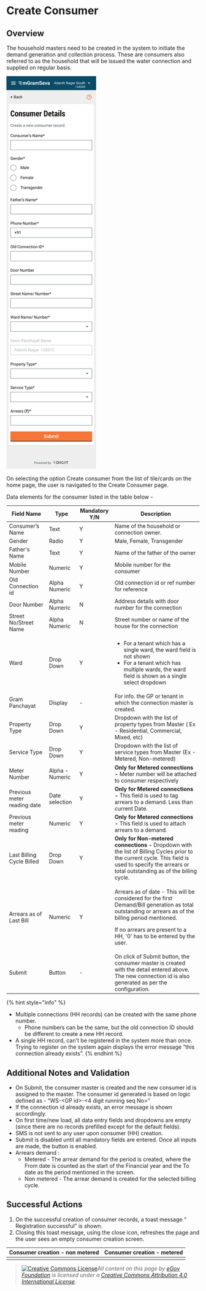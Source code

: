 # Create Consumer

## Overview

The household masters need to be created in the system to initiate the demand generation and collection process. These are consumers also referred to as the household that will be issued the water connection and supplied on regular basis.

![Non Metered Connection](<../../../.gitbook/assets/image (19).png>)

On selecting the option Create consumer from the list of tile/cards on the home page, the user is navigated to the Create Consumer page.&#x20;

Data elements for the consumer listed in the table below -

| **Field Name**              | **Type**        | **Mandatory Y/N** | **Description**                                                                                                                                                                                                                          |
| --------------------------- | --------------- | ----------------- | ---------------------------------------------------------------------------------------------------------------------------------------------------------------------------------------------------------------------------------------- |
| Consumer’s Name             | Text            | Y                 | Name of the household or connection owner.                                                                                                                                                                                               |
| Gender                      | Radio           | Y                 | Male, Female, Transgender                                                                                                                                                                                                                |
| Father's Name               | Text            | Y                 | Name of the father of the owner                                                                                                                                                                                                          |
| Mobile Number               | Numeric         | Y                 | Mobile number for the consumer                                                                                                                                                                                                           |
| Old Connection id           | Alpha Numeric   | Y                 | Old connection id or ref number for reference                                                                                                                                                                                            |
| Door Number                 | Alpha Numeric   | N                 | Address details with door number for the connection                                                                                                                                                                                      |
| Street No/Street Name       | Alpha Numeric   | N                 | Street number or name of the house for the connection                                                                                                                                                                                    |
| Ward                        | Drop Down       | Y                 | <ul><li>For a tenant which has a single ward, the ward field is not shown</li><li>For a tenant which has multiple wards, the ward field is shown as a single select dropdown</li></ul>                                                   |
| Gram Panchayat              | Display         | -                 | For info. the GP or tenant in which the connection master is created.                                                                                                                                                                    |
| Property Type               | Drop Down       | Y                 | Dropdown with the list of property types from Master ( Ex - Residential, Commercial, Mixed, etc)                                                                                                                                         |
| Service Type                | Drop Down       | Y                 | Dropdown with the list of service types from Master (Ex - Metered, Non-metered)                                                                                                                                                          |
| Meter Number                | Alpha - Numeric | Y                 | **Only for Metered connections -** Meter number will be attached to consumer respectively                                                                                                                                                |
| Previous meter reading date | Date selection  | Y                 | **Only for Metered connections -** This field is used to tag arrears to a demand. Less than current Date.                                                                                                                                |
| Previous meter reading      | Numeric         | Y                 | **Only for Metered connections -** This field is used to attach arrears to a demand.                                                                                                                                                     |
| Last Billing Cycle Billed   | Drop Down       | Y                 | **Only for Non-metered connections -** Dropdown with the list of Billing Cycles prior to the current cycle. This field is used to specify the arrears or total outstanding as of the billing cycle.                                      |
| Arrears as of Last Bill     | Numeric         | Y                 | <p>Arrears as of date - This will be considered for the first Demand/Bill generation as total outstanding or arrears as of the billing period mentioned.</p><p>If no arrears are present to a HH, '0' has to be entered by the user.</p> |
| Submit                      | Button          | -                 | On click of Submit button, the consumer master is created with the detail entered above. The new connection id is also generated as per the configuration.                                                                               |

{% hint style="info" %}
* Multiple connections (HH records) can be created with the same phone number.
  * Phone numbers can be the same, but the old connection ID should be different to create a new HH record.
* A single HH record, can't be registered in the system more than once. Trying to register on the system again displays the error message “this connection already exists”.
{% endhint %}

## Additional Notes and Validation

* On Submit, the consumer master is created and the new consumer id is assigned to the master. The consumer id generated is based on logic defined as - “WS-\<GP id>-<4 digit running seq No>”
* If the connection id already exists,  an error message is shown accordingly.
* On first time/new load, all data entry fields and dropdowns are empty (since there are no records prefilled except for the default fields).
* SMS is not sent to any user upon consumer (HH) creation.
* Submit is disabled until all mandatory fields are entered. Once all inputs are made, the button is enabled.
* Arrears demand :
  * Metered - The arrear demand for the period is created, where the From date is counted as the start of the Financial year and the To date as the period mentioned in the screen.
  * Non metered - The arrear demand is created for the selected billing cycle.

## **Successful Actions**

1. On the successful creation of consumer records, a toast message “ Registration successful” is shown.
2. Closing this toast message, using the close icon, refreshes the page and the user sees an empty consumer creation screen.

| **Consumer creation - non metered** | **Consumer creation - metered** |
| ----------------------------------- | ------------------------------- |
|                                     |                                 |

> [![Creative Commons License](https://i.creativecommons.org/l/by/4.0/80x15.png)_​_](http://creativecommons.org/licenses/by/4.0/)_All content on this page by_ [_eGov Foundation_](https://egov.org.in/) _is licensed under a_ [_Creative Commons Attribution 4.0 International License_](http://creativecommons.org/licenses/by/4.0/)_._
